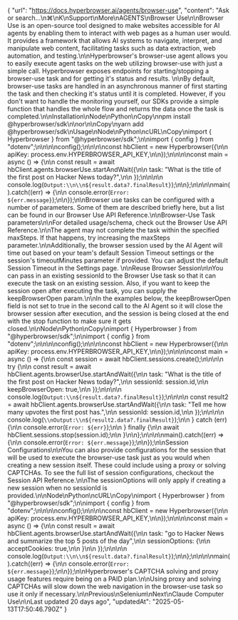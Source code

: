 {
  "url": "https://docs.hyperbrowser.ai/agents/browser-use",
  "content": "Ask or search...\n⌘\nK\nSupport\nMore\nAGENTS\nBrowser Use\n\nBrowser Use is an open-source tool designed to make websites accessible for AI agents by enabling them to interact with web pages as a human user would. It provides a framework that allows AI systems to navigate, interpret, and manipulate web content, facilitating tasks such as data extraction, web automation, and testing.\n\nHyperbrowser's browser-use agent allows you to easily execute agent tasks on the web utilizing browser-use with just a simple call. Hyperbrowser exposes endpoints for starting/stopping a browser-use task and for getting it's status and results. \n\nBy default, browser-use tasks are handled in an asynchronous manner of first starting the task and then checking it's status until it is completed. However, if you don't want to handle the monitoring yourself, our SDKs provide a simple function that handles the whole flow and returns the data once the task is completed.\n\nInstallation\nNode\nPython\nCopy\nnpm install @hyperbrowser/sdk\n\nor\n\nCopy\nyarn add @hyperbrowser/sdk\nUsage\nNode\nPython\ncURL\nCopy\nimport { Hyperbrowser } from \"@hyperbrowser/sdk\";\n\nimport { config } from \"dotenv\";\n\n\n\nconfig();\n\n\n\nconst hbClient = new Hyperbrowser({\n\n  apiKey: process.env.HYPERBROWSER_API_KEY,\n\n});\n\n\n\nconst main = async () => {\n\n  const result = await hbClient.agents.browserUse.startAndWait({\n\n    task: \"What is the title of the first post on Hacker News today?\",\n\n  });\n\n\n\n  console.log(`Output:\\n\\n${result.data?.finalResult}`);\n\n};\n\n\n\nmain().catch((err) => {\n\n  console.error(`Error: ${err.message}`);\n\n});\n\nBrowser use tasks can be configured with a number of parameters. Some of them are described briefly here, but a list can be found in our Browser Use API Reference.\n\nBrowser-Use Task parameters\n\nFor detailed usage/schema, check out the Browser Use API Reference.\n\nThe agent may not complete the task within the specified maxSteps. If that happens, try increasing the maxSteps parameter.\n\nAdditionally, the browser session used by the AI Agent will time out based on your team's default Session Timeout settings or the session's timeoutMinutes parameter if provided. You can adjust the default Session Timeout in the Settings page. \n\nReuse Browser Session\n\nYou can pass in an existing sessionId to the Browser Use task so that it can execute the task on an existing session. Also, if you want to keep the session open after executing the task, you can supply the keepBrowserOpen param.\n\nIn the examples below, the keepBrowserOpen field is not set to true in the second call to the AI Agent so it will close the browser session after execution, and the session is being closed at the end with the stop function to make sure it gets closed.\n\nNode\nPython\nCopy\nimport { Hyperbrowser } from \"@hyperbrowser/sdk\";\n\nimport { config } from \"dotenv\";\n\n\n\nconfig();\n\n\n\nconst hbClient = new Hyperbrowser({\n\n  apiKey: process.env.HYPERBROWSER_API_KEY,\n\n});\n\n\n\nconst main = async () => {\n\n  const session = await hbClient.sessions.create();\n\n\n\n  try {\n\n    const result = await hbClient.agents.browserUse.startAndWait({\n\n      task: \"What is the title of the first post on Hacker News today?\",\n\n      sessionId: session.id,\n\n      keepBrowserOpen: true,\n\n    });\n\n\n\n    console.log(`Output:\\n${result.data?.finalResult}`);\n\n\n\n    const result2 = await hbClient.agents.browserUse.startAndWait({\n\n      task: \"Tell me how many upvotes the first post has.\",\n\n      sessionId: session.id,\n\n    });\n\n\n\n    console.log(`\\nOutput:\\n${result2.data?.finalResult}`);\n\n  } catch (err) {\n\n    console.error(`Error: ${err}`);\n\n  } finally {\n\n    await hbClient.sessions.stop(session.id);\n\n  }\n\n};\n\n\n\nmain().catch((err) => {\n\n  console.error(`Error: ${err.message}`);\n\n});\n\nSession Configurations\n\nYou can also provide configurations for the session that will be used to execute the browser-use task just as you would when creating a new session itself. These could include using a proxy or solving CAPTCHAs. To see the full list of session configurations, checkout the Session API Reference.\n\nThe sessionOptions will only apply if creating a new session when no sessionId is provided.\n\nNode\nPython\ncURL\nCopy\nimport { Hyperbrowser } from \"@hyperbrowser/sdk\";\n\nimport { config } from \"dotenv\";\n\n\n\nconfig();\n\n\n\nconst hbClient = new Hyperbrowser({\n\n  apiKey: process.env.HYPERBROWSER_API_KEY,\n\n});\n\n\n\nconst main = async () => {\n\n  const result = await hbClient.agents.browserUse.startAndWait({\n\n    task: \"go to Hacker News and summarize the top 5 posts of the day\",\n\n    sessionOptions: {\n\n      acceptCookies: true,\n\n    }\n\n  });\n\n\n\n  console.log(`Output:\\n\\n${result.data?.finalResult}`);\n\n};\n\n\n\nmain().catch((err) => {\n\n  console.error(`Error: ${err.message}`);\n\n});\n\nHyperbrowser's CAPTCHA solving and proxy usage features require being on a PAID plan.\n\nUsing proxy and solving CAPTCHAs will slow down the web navigation in the browser-use task so use it only if necessary.\n\nPrevious\nSelenium\nNext\nClaude Computer Use\n\nLast updated 20 days ago",
  "updatedAt": "2025-05-13T17:50:46.790Z"
}